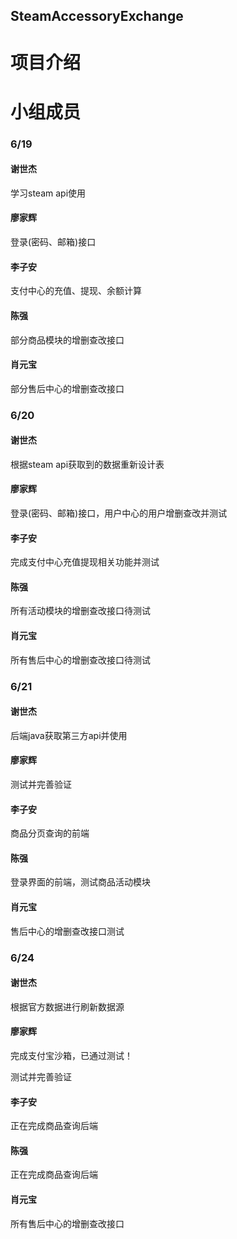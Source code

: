 ## SteamAccessoryExchange

# 项目介绍

# 小组成员

### 6/19

#### 谢世杰

学习steam api使用

#### 廖家辉

登录(密码、邮箱)接口

#### 李子安

支付中心的充值、提现、余额计算

#### 陈强

部分商品模块的增删查改接口

#### 肖元宝

部分售后中心的增删查改接口

### 6/20

#### 谢世杰

根据steam api获取到的数据重新设计表

#### 廖家辉

登录(密码、邮箱)接口，用户中心的用户增删查改并测试

#### 李子安

完成支付中心充值提现相关功能并测试

#### 陈强

所有活动模块的增删查改接口待测试

#### 肖元宝

所有售后中心的增删查改接口待测试

### 6/21

#### 谢世杰

后端java获取第三方api并使用

#### 廖家辉

测试并完善验证

#### 李子安

商品分页查询的前端

#### 陈强

登录界面的前端，测试商品活动模块

#### 肖元宝

售后中心的增删查改接口测试

### 6/24

#### 谢世杰

根据官方数据进行刷新数据源

#### 廖家辉
完成支付宝沙箱，已通过测试！

测试并完善验证

#### 李子安

正在完成商品查询后端

#### 陈强

正在完成商品查询后端

#### 肖元宝

所有售后中心的增删查改接口